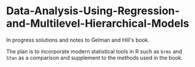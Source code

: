 # Data-Analysis-Using-Regression-and-Multilevel-Hierarchical-Models

In progress solutions and notes to Gelman and Hill's book.

The plan is to incorporate modern statistical tools in R such as `brms` and `Stan` as a comparison and supplement to the methods used in the book. 